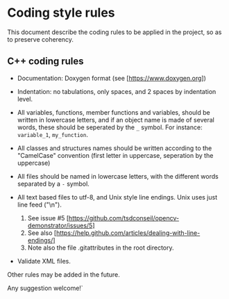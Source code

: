 # Coding style rules

This document describe the coding rules to be applied in the project, so as to preserve coherency.

## C++ coding rules

 - Documentation: Doxygen format (see [https://www.doxygen.org])
 - Indentation: no tabulations, only spaces, and 2 spaces by indentation level.
 - All variables, functions, member functions and variables, should be written in lowercase letters, and if an object name is made of several words, these should be seperated by the `_` symbol. For instance: `variable_1`, `my_function`.
 - All classes and structures names should be written according to the "CamelCase" convention (first letter in uppercase, seperation by the uppercase)
 - All files should be named in lowercase letters, with the different words separated by a `-` symbol.

 - All text based files to utf-8, and Unix style line endings. Unix uses just line feed ("\n"). 
    1.  See issue #5 [https://github.com/tsdconseil/opencv-demonstrator/issues/5]
    2.  See also [https://help.github.com/articles/dealing-with-line-endings/] 
    3.  Note also the file .gitattributes in the root directory.

 - Validate XML files.

Other rules may be added in the future. 

Any suggestion welcome!`
 
